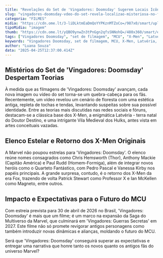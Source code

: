 ```yaml
---
title: "Revelações do Set de 'Vingadores: Doomsday' Sugerem Locais Icônicos e Retorno dos X-Men"
slug: "vingadores-doomsday-vdeo-do-set-revela-localizao-misteriosa-no-filme"
categoria: "FILMES"
midia: "https://cdn.ome.lt/3-liDLktmEaDmQoYYPKznMTZoCo=/987x0/smart/uploads/conteudo/fotos/imagem_2025-04-25_091640294.png"
tipoMidia: "imagem"
thumb: "https://cdn.ome.lt/yQBO9ynwZn3tPnGgn2qfsSNNohQ=/480x360/smart/extras/conteudos/imagem_2025-04-25_091541376.png"
tags: ["Vingadores Doomsday", "set de filmagem", "MCU", "X-Men", "Latvéria", "Marvel", "Doutor Destino", "Quarteto Fantástico"]
keywords: "Vingadores Doomsday, set de filmagem, MCU, X-Men, Latvéria, Marvel, Doutor Destino, Quarteto Fantástico"
author: "Luana Souza"
data: "2025-04-25T12:37:00.414Z"
---
```


## Mistérios do Set de 'Vingadores: Doomsday' Despertam Teorias

À medida que as filmagens de 'Vingadores: Doomsday' avançam, cada nova imagem ou vídeo do set torna-se um quebra-cabeça para os fãs. Recentemente, um vídeo revelou um cenário de floresta com uma estética antiga, repleta de tochas e tendas, levantando suspeitas sobre sua possível identidade. Entre as teorias mais discutidas nas redes sociais e fóruns, destacam-se a clássica base dos X-Men, a enigmática Latvéria - terra natal do Doutor Destino, e uma intrigante Vila Medieval dos Hulks, antes vista em artes conceituais vazadas.

## Elenco Estelar e Retorno dos X-Men Originais

A Marvel não poupou estrelas para 'Vingadores: Doomsday'. O elenco reúne nomes consagrados como Chris Hemsworth (Thor), Anthony Mackie (Capitão América) e Paul Rudd (Homem-Formiga), além de integrar novos heróis como o Quarteto Fantástico, com Pedro Pascal e Vanessa Kirby nos papéis principais. A grande surpresa, contudo, é o retorno dos X-Men da era Fox, trazendo de volta Patrick Stewart como Professor X e Ian McKellen como Magneto, entre outros.

## Impacto e Expectativas para o Futuro do MCU

Com estreia prevista para 30 de abril de 2026 no Brasil, 'Vingadores: Doomsday' é mais que um filme; é um marco na expansão da Saga do Multiverso da Marvel, que culminará em 'Vingadores: Guerras Secretas' em 2027. Este filme não só promete revigorar antigos personagens como também introduzir novas dinâmicas e alianças, moldando o futuro do MCU.

Será que 'Vingadores: Doomsday' conseguirá superar as expectativas e entregar uma narrativa que honre tanto os novos quanto os antigos fãs do universo Marvel?